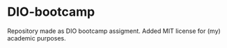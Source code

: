 # DIO-bootcamp
Repository made as DIO bootcamp assigment. Added MIT license for (my) academic purposes.
